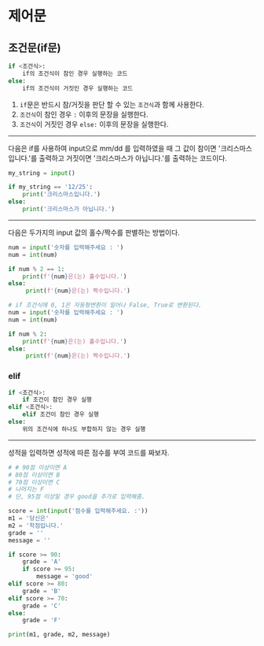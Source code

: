 # 제어문

## 조건문(if문)

```python
if <조건식>:
    if의 조건식이 참인 경우 실행하는 코드
else:
    if의 조건식이 거짓인 경우 실행하는 코드 
```
1. `if`문은 반드시 참/거짓을 판단 할 수 있는 `조건식`과 함께 사용한다.
2. `조건식`이 참인 경우 `:` 이후의 문장을 실행한다.
3. `조건식`이 거짓인 경우 `else:` 이후의 문장을 실행한다. 

---

다음은 if를 사용하여 input으로 mm/dd 를 입력하였을 때 그 값이 참이면 '크리스마스입니다.'를 출력하고 거짓이면 '크리스마스가 아닙니다.'를 출력하는 코드이다.

```python
my_string = input()

if my_string == '12/25':
    print('크리스마스입니다.')
else: 
    print('크리스마스가 아닙니다.')

```

---
다음은 두가지의 input 값의 홀수/짝수를 판별하는 방법이다.

```python
num = input('숫자를 입력해주세요 : ')
num = int(num)

if num % 2 == 1:
    print(f'{num}은(는) 홀수입니다.')
else:
     print(f'{num}은(는) 짝수입니다.')

```

```python
# if 조건식에 0, 1은 자동형변환이 일어나 False, True로 변환된다.
num = input('숫자를 입력해주세요 : ')
num = int(num)

if num % 2:
    print(f'{num}은(는) 홀수입니다.')
else:
     print(f'{num}은(는) 짝수입니다.')
```

### elif

```python
if <조건식>:
    if 조건이 참인 경우 실행
elif <조건식>:
    elif 조건이 참인 경우 실행
else:
    위의 조건식에 하나도 부합하지 않는 경우 실행
```

---

성적을 입력하면 성적에 따른 점수를 부여 코드를 짜보자.

```python
# # 90점 이상이면 A 
# 80점 이상이면 B
# 70점 이상이면 C
# 나머지는 F
# 단, 95점 이상일 경우 good을 추가로 입력해줌.

score = int(input('점수를 입력해주세요. :'))
m1 = '당신은'
m2 = '학점입니다.'
grade = ''
message = ''

if score >= 90:
    grade = 'A'
    if score >= 95:
        message = 'good'
elif score >= 80:
    grade = 'B'
elif score >= 70:
    grade = 'C'
else:
    grade = 'F'

print(m1, grade, m2, message)


```

